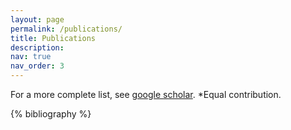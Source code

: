 ```yaml
---
layout: page
permalink: /publications/
title: Publications
description: 
nav: true
nav_order: 3
---
```


For a more complete list, see <a href="https://scholar.google.com/citations?user=CkfQy2gAAAAJ&hl=en"> google scholar</a>. 
*Equal contribution.

<!-- can add 
    altmetric={248277},
    dimensions={true},
    google_scholar_id={qyhmnyLat1gC}, 
-->
<!-- _pages/publications.md -->
<div class="publications">

{% bibliography %}

</div>
